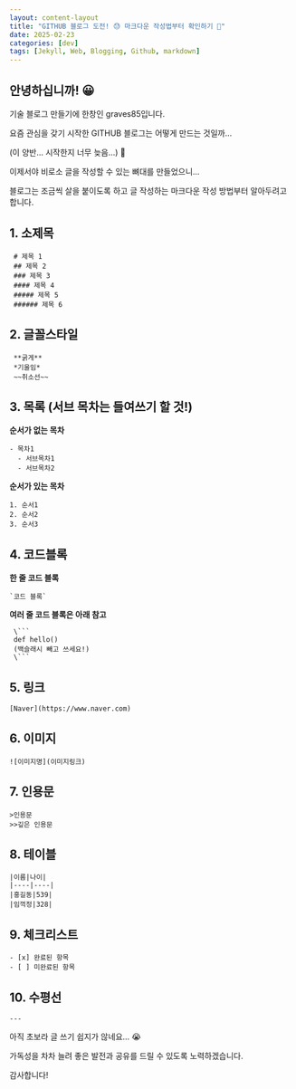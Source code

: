 ```yaml
---
layout: content-layout
title: "GITHUB 블로그 도전! 😓 마크다운 작성법부터 확인하기 🥳"
date: 2025-02-23
categories: [dev]
tags: [Jekyll, Web, Blogging, Github, markdown]
---
```


## **안녕하십니까! 😀**

기술 블로그 만들기에 한창인 graves85입니다.

요즘 관심을 갖기 시작한 GITHUB 블로그는 어떻게 만드는 것일까... 

(이 양반... 시작한지 너무 늦음...) 🥶

이제서야 비로소 글을 작성할 수 있는 뼈대를 만들었으니...

블로그는 조금씩 살을 붙이도록 하고 글 작성하는 마크다운 작성 방법부터 알아두려고 합니다.

## 1. 소제목

```
 # 제목 1
 ## 제목 2
 ### 제목 3
 #### 제목 4
 ##### 제목 5
 ###### 제목 6
```

## 2. 글꼴스타일

```
 **굵게**
 *기울임*
 ~~취소선~~
```

## 3. 목록 (서브 목차는 들여쓰기 할 것!)

 **순서가 없는 목차**
```
- 목차1
  - 서브목차1
  - 서브목차2
```
**순서가 있는 목차**

```
1. 순서1
2. 순서2
3. 순서3
```

## 4. 코드블록

**한 줄 코드 블록**

```
`코드 블록`
```

**여러 줄 코드 블록은 아래 참고**

```
 \``` 
 def hello()
 (백슬래시 빼고 쓰세요!)
 \```
```

## 5. 링크

```
[Naver](https://www.naver.com)
```

## 6. 이미지

```
![이미지명](이미지링크)
```

## 7. 인용문

```
>인용문
>>깊은 인용문
```

## 8. 테이블

```
|이름|나이|
|----|----|
|홍길동|539|
|임꺽정|328|
```

## 9. 체크리스트

```
- [x] 완료된 항목
- [ ] 미완료된 항목
```

## 10. 수평선

```
---
```

아직 초보라 글 쓰기 쉽지가 않네요... 😭

가독성을 차차 늘려 좋은 발전과 공유를 드릴 수 있도록 노력하겠습니다.

감사합니다!